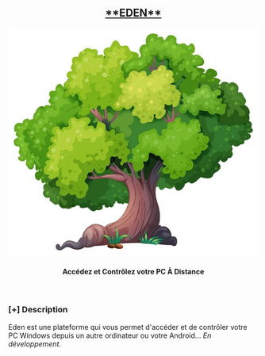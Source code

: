 <h2 align="center"><u>**EDEN**</u></h2>

![Accédez et Contrôlez votre PC À Distance ](images/banner.png)
<h4 align="center"> Accédez et Contrôlez votre PC À Distance  </h4>

<p align="center">
<br>
</p>

### [+] Description
Eden est une plateforme qui vous permet d'accéder et de contrôler votre PC Windows depuis un autre ordinateur ou votre Android... *En développement.*

